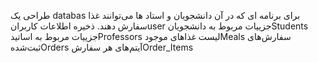 طراحی یک databas برای برنامه ای  که در آن دانشجویان و استاد ها می‌توانند غذا سفارش دهند. 
ذخیره اطلاعات کاربرانuser
جزییات مربوط به دانشجویانStudents
جزییات مربوط به اساتیدProfessors
لیست غذاهای موجودMeals
سفارش‌های ثبت‌شدهOrders
آیتم‌های هر سفارشOrder_Items
